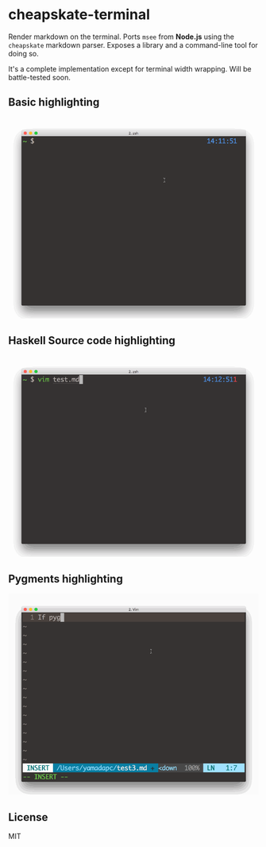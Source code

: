 # cheapskate-terminal
Render markdown on the terminal. Ports `msee` from **Node.js** using the
`cheapskate` markdown parser. Exposes a library and a command-line tool for
doing so.

It's a complete implementation except for terminal width wrapping. Will be
battle-tested soon.

## Basic highlighting
![](/demo.gif)

## Haskell Source code highlighting
![](/demo2.gif)

## Pygments highlighting
![](/demo3.gif)

## License
MIT
